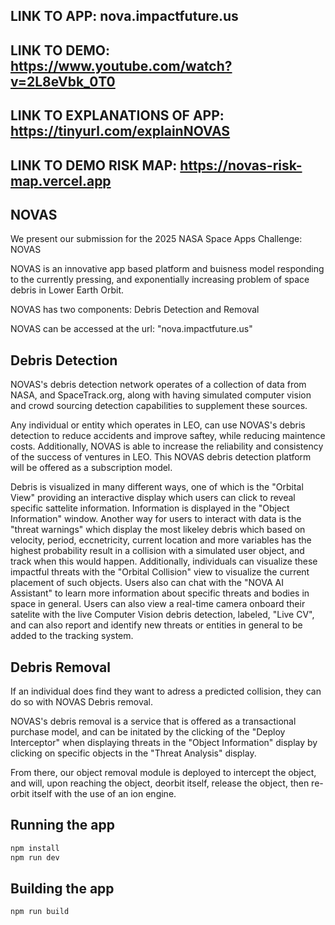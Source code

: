 ## LINK TO APP: nova.impactfuture.us
## LINK TO DEMO: https://www.youtube.com/watch?v=2L8eVbk_0T0
## LINK TO EXPLANATIONS OF APP: https://tinyurl.com/explainNOVAS
## LINK TO DEMO RISK MAP: https://novas-risk-map.vercel.app

## NOVAS
We present our submission for the 2025 NASA Space Apps Challenge: NOVAS

NOVAS is an innovative app based platform and buisness model responding to the currently pressing, and exponentially increasing problem of space debris in Lower Earth Orbit.

NOVAS has two components: Debris Detection and Removal

NOVAS can be accessed at the url: "nova.impactfuture.us"

## Debris Detection

NOVAS's debris detection network operates of a collection of data from NASA, and SpaceTrack.org, along with having simulated computer vision and crowd sourcing detection capabilities to supplement these sources.

Any individual or entity which operates in LEO, can use NOVAS's debris detection to reduce accidents and improve saftey, while reducing maintence costs. Additionally, NOVAS is able to increase the reliability and consistency of the success of ventures in LEO. This NOVAS debris detection platform will be offered as a subscription model.

Debris is visualized in many different ways, one of which is the "Orbital View" providing an interactive display which users can click to reveal specific sattelite information. Information is displayed in the "Object Information" window.
Another way for users to interact with data is the "threat warnings" which display the most likeley debris which based on velocity, period, eccnetricity, current location and more variables has the highest probability result in a collision with a simulated user object, and track when this would happen.
Additionally, individuals can visualize these impactful threats with the "Orbital Collision" view to visualize the current placement of such objects.
Users also can chat with the "NOVA AI Assistant" to learn more information about specific threats and bodies in space in general.
Users can also view a real-time camera onboard their satelite with the live Computer Vision debris detection, labeled, "Live CV", and can also report and identify new threats or entities in general to be added to the tracking system.

## Debris Removal

If an individual does find they want to adress a predicted collision, they can do so with NOVAS Debris removal.

NOVAS's debris removal is a service that is offered as a transactional purchase model, and can be initated by the clicking of the "Deploy Interceptor" when displaying threats in the "Object Information" display by clicking on specific objects in the "Threat Analysis" display. 

From there, our object removal module is deployed to intercept the object, and will, upon reaching the object, deorbit itself, release the object, then re-orbit itself with the use of an ion engine.

## Running the app

```bash
npm install
npm run dev
```

## Building the app

```bash
npm run build
```
